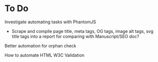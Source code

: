 # To Do

Investigate automating tasks with PhantomJS
- Scrape and compile page title, meta tags, OG tags, image alt tags, svg title tags into a report for comparing with Manuscript/SEO doc?

Better automation for orphan check

How to automate HTML W3C Validation